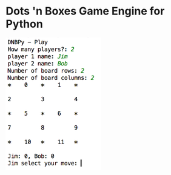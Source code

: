 Dots 'n Boxes Game Engine for Python
====================================

<img src="https://raw.githubusercontent.com/lantunes/dnbpy/master/resources/screenshot.png" width="50%"/>